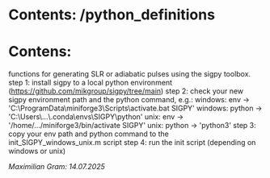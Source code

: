 # Contents: /python_definitions

# Contens:
functions for generating SLR or adiabatic pulses using the sigpy toolbox.
step 1: install sigpy to a local python environment (https://github.com/mikgroup/sigpy/tree/main)
step 2: check your new sigpy environment path and the python command, e.g.:
windows: env -> 'C:\\ProgramData\\miniforge3\\Scripts\\activate.bat SIGPY'
windows: python -> 'C:\\Users\\...\\.conda\\envs\\SIGPY\\python'
unix: env -> '/home/.../miniforge3/bin/activate SIGPY'
unix: python -> 'python3'
step 3: copy your env path and python command to the init_SIGPY_windows_unix.m script
step 4: run the init script (depending on windows or unix)

_Maximilian Gram: 14.07.2025_
